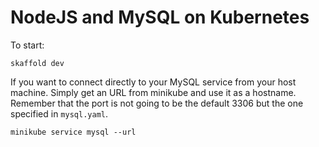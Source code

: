 # NodeJS and MySQL on Kubernetes

To start:

```
skaffold dev
```

If you want to connect directly to your MySQL service from your host machine. Simply get an URL from minikube and use it as a hostname. Remember that the port is not going to be the default 3306 but the one specified in `mysql.yaml`.

```
minikube service mysql --url
```
